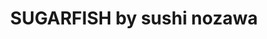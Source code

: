---
layout: place
title: "SUGARFISH by sushi nozawa"
permalink: /california/marina-del-rey/sugarfish-by-sushi-nozawa.html
stateAbbr: CA
stateName: California
cityName: Marina Del Rey
place_id: ChIJoQYoin-6woARD9eSq3OWN8w
photos:
  - name: >-
      places/ChIJoQYoin-6woARD9eSq3OWN8w/photos/AUy1YQ0nfmKYHjm_7xSpRrud6IM9QZi46V23Bn9gEdSlJC0hYfh0OBWYCS-wbsAofnLMOCkWGxrAMroHPlbNYFdCMUb4jNHJ-5KesOAbcStYTP7PUfJOQb60AU6Jr0XdwLprzpr-iO9UENtmS04Ko_US1Z7m_gmXvTaer8sdiueSfCZbvatJBxHPSK-y_clFrjOAlFLNAZniEyGXanpQv-N0X8rPBI4ziU1Si3zYlu4XZIHSjD3lrVAf6O45j4XTP1y7QbhSJNxAJoirG4QVi2ySteJhFqTG6E-pc1xrxkUYfYRc-A
    widthPx: 4800
    heightPx: 3200
    authorAttributions:
      - displayName: SUGARFISH by sushi nozawa
        uri: https://maps.google.com/maps/contrib/114542507033469688158
        photoUri: >-
          https://lh3.googleusercontent.com/a-/ALV-UjUabB3N-GplFVfZNFa9qZjzKa260Xj-5D8lQJb2RxT6Tj9SGCY=s100-p-k-no-mo
    flagContentUri: >-
      https://www.google.com/local/imagery/report/?cb_client=maps_api_places.places_api&image_key=!1e10!2sAF1QipOWilUn2KBKDDr4yOus_pWYuw7855eDcZWFF3nf&hl=en-US
    googleMapsUri: >-
      https://www.google.com/maps/place//data=!3m4!1e2!3m2!1sAF1QipOWilUn2KBKDDr4yOus_pWYuw7855eDcZWFF3nf!2e10!4m2!3m1!1s0x80c2ba7f8a2806a1:0xcc379673ab92d70f
  - name: >-
      places/ChIJoQYoin-6woARD9eSq3OWN8w/photos/AUy1YQ3oGtpFktKKeTPfjthMRNLTxegx7VUJsQxM6DqUc-4AmEfRd9f51g5YE-Gw01uSmXvC6AudtMWGxGKn_P728MkOfrElxQ5Aothl51YkclTDaMxdGiGlW9FKWNavd4k2TCYmFzcE0VgjUwrOKvkDTSNJj97Ogc9UA1gdsSamALxiC0WlHeKlf5A20DZZnrFXPeRbHScpXsmCGeEvElevVV2xOnbpWyMGVYd2g10dcBRX8d2t4X-X0vcSZYh1N0O3YYb-QKNcgNGhXVHI8sgo742NxRf_W_r4jTorTkbhf2ck6g
    widthPx: 640
    heightPx: 428
    authorAttributions:
      - displayName: SUGARFISH by sushi nozawa
        uri: https://maps.google.com/maps/contrib/114542507033469688158
        photoUri: >-
          https://lh3.googleusercontent.com/a-/ALV-UjUabB3N-GplFVfZNFa9qZjzKa260Xj-5D8lQJb2RxT6Tj9SGCY=s100-p-k-no-mo
    flagContentUri: >-
      https://www.google.com/local/imagery/report/?cb_client=maps_api_places.places_api&image_key=!1e10!2sAF1QipM5Q88JApFAAYZ4mriiTw1PJ4PiyGwk9bbIpcAm&hl=en-US
    googleMapsUri: >-
      https://www.google.com/maps/place//data=!3m4!1e2!3m2!1sAF1QipM5Q88JApFAAYZ4mriiTw1PJ4PiyGwk9bbIpcAm!2e10!4m2!3m1!1s0x80c2ba7f8a2806a1:0xcc379673ab92d70f
  - name: >-
      places/ChIJoQYoin-6woARD9eSq3OWN8w/photos/AUy1YQ3li9ioYl3TO3QTHPEW15uNSElGuGiAGrr-LkD-gH0BgdyttHoLNgcRjT0aenJu3vCGtDJyi2ib6rExdXiBjGHGwI6sSfhKHPz6eE5utehvy0wi9g8vf2YxObSFpMHCc3yl4luouVnSBQrZSDitFH59-xfXT_tJeJcVkaiixz_grUPUR2c8Xnysb-AMiMwoJOaSqVGPLisLx4GB2EkmhE-iRnvZgT2tnT4BCWgc2RWpOavxEpRt8mYcB119MIge3mu1hN-OVJgPYE-LhkOsvzWr0rbYKaqNEIr9oPPmCG6sKQ
    widthPx: 1600
    heightPx: 1200
    authorAttributions:
      - displayName: SUGARFISH by sushi nozawa
        uri: https://maps.google.com/maps/contrib/114542507033469688158
        photoUri: >-
          https://lh3.googleusercontent.com/a-/ALV-UjUabB3N-GplFVfZNFa9qZjzKa260Xj-5D8lQJb2RxT6Tj9SGCY=s100-p-k-no-mo
    flagContentUri: >-
      https://www.google.com/local/imagery/report/?cb_client=maps_api_places.places_api&image_key=!1e10!2sAF1QipMqZuca6xU2GdoGI1MiVTYVW_lt0mwwtyYirsB_&hl=en-US
    googleMapsUri: >-
      https://www.google.com/maps/place//data=!3m4!1e2!3m2!1sAF1QipMqZuca6xU2GdoGI1MiVTYVW_lt0mwwtyYirsB_!2e10!4m2!3m1!1s0x80c2ba7f8a2806a1:0xcc379673ab92d70f
  - name: >-
      places/ChIJoQYoin-6woARD9eSq3OWN8w/photos/AUy1YQ0GkIYMOizuUg_dOXZTteav9rCycJu3xhNNrLCkLoDQYlekQZbH1BhH3maI-GIWow-S_i3-gxtHP95uVqeYyVc2rgi3iTJx9tuzizV2Q6FOhRgSADi2a3AlUPl_7lKCb7AGT9ZJG2IFk2ADto5BMbdGhFLFdVUhChpz3vFoph8aPGvBltAjGtxdZ0-VK1c-jgvKN9Y6GUUHkAAHyiaDNj5ZdgAoE3d0NXCjGFaksKf2u1ZEehNAbLx8GMLcUM3PKjSUu4VmF0Xo2ZF9AYokkohYr5COuIRpdex8W_ZhM3GIEg1OrxHxQMrEc5NMJZGsqC1XSdNAh2_U8RLQuuQbiT6BzT-np9a84fJLJk8QAPXnPLl9yx2Ibx4D9gYCESCXuSuIkVJhczqgsREAKwuLUvwmlU7W-hWOU_ovLKy9TVtY2uiX9gFvqzzmz4BaaQ
    widthPx: 4000
    heightPx: 3000
    authorAttributions:
      - displayName: Jacob Nye
        uri: https://maps.google.com/maps/contrib/110570366718288617584
        photoUri: >-
          https://lh3.googleusercontent.com/a-/ALV-UjVUWYtCu9nT7dFSsuph3VuG8zyjt9t4kDF4eXcjEGqrLGNcq1Ey3Q=s100-p-k-no-mo
    flagContentUri: >-
      https://www.google.com/local/imagery/report/?cb_client=maps_api_places.places_api&image_key=!1e10!2sCIABIhAA3jqztBVpF2eyJPMAB7oG&hl=en-US
    googleMapsUri: >-
      https://www.google.com/maps/place//data=!3m4!1e2!3m2!1sCIABIhAA3jqztBVpF2eyJPMAB7oG!2e10!4m2!3m1!1s0x80c2ba7f8a2806a1:0xcc379673ab92d70f
  - name: >-
      places/ChIJoQYoin-6woARD9eSq3OWN8w/photos/AUy1YQ3Cp2OQUIwIHEkKPClyIuWB8a5L1yDeIFb27-XlY9lf3-nkpLUtfYW5dxrr0YDInCU_yyMpu73FUbmaSKn0TsHYMTeOjnBxxHS6hBfk5-tA85CywSYbpndIjKtmZ2zEUFZlj165JSMC6fsI5gjyESjNEncaW4MJyP2JGS2QWarJ051dTvgQeh9-VvB085X5l9UGvRHYlmw5IqDUl84gsVyS-jNi340qgufhUwR4Ma4A_YvIGUIJpzCHO3pi99D4sN_yPFs9yUk0P1wpcidlF6TN4u63ujDZm7gsfq4ebz1fsrHvPfWoCc_ce8HhwjcbV4PxVp0f39a3xc7gdp6_P5E2qNpdcHj1J7fZeiDSheAXs8fIy12q2olKlMW3YP8VmVPuDiu2fp1zBw4j8FnfIALblRFy6KuQoutfxmRowJUyXslA
    widthPx: 3024
    heightPx: 4032
    authorAttributions:
      - displayName: Linhbergh
        uri: https://maps.google.com/maps/contrib/115090376460488425336
        photoUri: >-
          https://lh3.googleusercontent.com/a-/ALV-UjUtwYKNapZCba6WXOueLhL8C-Y0OtowtypHNuS69D35sFFy5xfWew=s100-p-k-no-mo
    flagContentUri: >-
      https://www.google.com/local/imagery/report/?cb_client=maps_api_places.places_api&image_key=!1e10!2sCIHM0ogKEICAgICPwvuHrAE&hl=en-US
    googleMapsUri: >-
      https://www.google.com/maps/place//data=!3m4!1e2!3m2!1sCIHM0ogKEICAgICPwvuHrAE!2e10!4m2!3m1!1s0x80c2ba7f8a2806a1:0xcc379673ab92d70f
  - name: >-
      places/ChIJoQYoin-6woARD9eSq3OWN8w/photos/AUy1YQ0Bgnu87EX9zRjKrHvMEL78e4qHx3MxDpaRcgB2PtRBHqODt_ELY3EKBXVv56NQK_VO0fCmAyj0dFY1-H40stPaMpo5t_kJI2rZbk3uARynM2f6bs3nUUOxbWxpIphPomi4d2jqK8fRIOYAhoYNuc4GsQVdxSzxd4RPj5Q6bhgJEUPPQR0ekX3mGOOtAddXO2M_orKyAw5PXB_yTHxvhWsqqb7j6T3ug-hVpVRR80VT6fu9LUCEHDyQx8DLMZ1FMaxUBtth9JQOPGzdi6e408j67wBie0Joo18CGNTUsCfloJq-AqR0toxpp2eXOzdivgW64xjCiaLCV7RT_aZbOEZzLh_RheOJbheH6fE1Dqsv5mzKMgxNXcdkiq38v8NilbQe5R0OLewTPPg98d3bPFRL6SQXAFjdAEGvhhwh9U1cFqz-W1CcCssPruhgT0ZA
    widthPx: 3000
    heightPx: 4000
    authorAttributions:
      - displayName: Jacob Nye
        uri: https://maps.google.com/maps/contrib/110570366718288617584
        photoUri: >-
          https://lh3.googleusercontent.com/a-/ALV-UjVUWYtCu9nT7dFSsuph3VuG8zyjt9t4kDF4eXcjEGqrLGNcq1Ey3Q=s100-p-k-no-mo
    flagContentUri: >-
      https://www.google.com/local/imagery/report/?cb_client=maps_api_places.places_api&image_key=!1e10!2sCIABIhAGbyfQazoIGme84oQADmHC&hl=en-US
    googleMapsUri: >-
      https://www.google.com/maps/place//data=!3m4!1e2!3m2!1sCIABIhAGbyfQazoIGme84oQADmHC!2e10!4m2!3m1!1s0x80c2ba7f8a2806a1:0xcc379673ab92d70f
  - name: >-
      places/ChIJoQYoin-6woARD9eSq3OWN8w/photos/AUy1YQ3nVh5rJm9YJsi7TlPUXD9BGJeLWwP20oqyB7x1pp41fRL-X0Wb2_r6MdSwNa9RTtJMRpKaIVI05ad-uLO95lDE3Tz34XLZv7s4LwHKX-dMmHs_WNQo_xchsTm8pgp4VXXI1FtkxxzaAsAQN2Y1AG3FIILbJZDiyTPsgSPjsqEL01YF7wKtsXioN96m-B6cak66gTcdK81rv3C1mFlmaALYUefjuPJkWaDHrznnrVqU4ZHNGNPMSDo2WZGfhTJpERfPEY2LAnWcG7kTZC1tyKb8pEcDPdH7GacDCB7tCo8KAu7AZe2LhXjXxKG7umQcbv_05GAXK0jXG8wgSsB72y4FODztTpo_qMgpGDxT9Ke8WU_dwOgl86pxEpRzTn6OllFrsj7RSdaqsU40QW1eZcgedy2hMgu2fpG8vQW4kig3xhR6
    widthPx: 3600
    heightPx: 4800
    authorAttributions:
      - displayName: Evarist Lobo
        uri: https://maps.google.com/maps/contrib/101410748316978885051
        photoUri: >-
          https://lh3.googleusercontent.com/a-/ALV-UjWLSfoIMi_-ziUgwP9WLsCBjmXMsBl8w9dVBhDyE1OERzlAvWQu=s100-p-k-no-mo
    flagContentUri: >-
      https://www.google.com/local/imagery/report/?cb_client=maps_api_places.places_api&image_key=!1e10!2sCIHM0ogKEICAgICHgPm5vwE&hl=en-US
    googleMapsUri: >-
      https://www.google.com/maps/place//data=!3m4!1e2!3m2!1sCIHM0ogKEICAgICHgPm5vwE!2e10!4m2!3m1!1s0x80c2ba7f8a2806a1:0xcc379673ab92d70f
  - name: >-
      places/ChIJoQYoin-6woARD9eSq3OWN8w/photos/AUy1YQ1MHi4QVf5kjDSMEL3C2athC9a4R2gaLIiW_pKU_Ipn1rHpkh69L4uFSoPZVv_2SEhdORKAk8Dekr_bXKI-wP31XK2aM3VHavrrvP2E6mLtaoTH1o4QFnUgLWGwYmO1fPfwonvt7sjKGnkSBD-cS6yKb8bpJJD1RM7yqwMOwQTRH88bGyB6FMP2bXmMVp8je8UB0KleqJIyYiMo2iA2WFOjJ7J66OptkKzaZv5bxQMh9Ydb1wG8so-TCCcjtgBJe3YWAEvxwjbzZW0APMlzqoi1k2KDlkvkLucJ71dD8nor-U_9x_latoNYsUO1voL4Xta4mMJhCLFyRJzf3WzTyWakaEhEWqSLQ-fLMFSAYSsU7UBMGD4Ot0vdjtOXEALuO8JY1B62_1VcDO_CuXHVp7-TkHFH-6qebr9NBCP52tnR_A
    widthPx: 3600
    heightPx: 4800
    authorAttributions:
      - displayName: Evarist Lobo
        uri: https://maps.google.com/maps/contrib/101410748316978885051
        photoUri: >-
          https://lh3.googleusercontent.com/a-/ALV-UjWLSfoIMi_-ziUgwP9WLsCBjmXMsBl8w9dVBhDyE1OERzlAvWQu=s100-p-k-no-mo
    flagContentUri: >-
      https://www.google.com/local/imagery/report/?cb_client=maps_api_places.places_api&image_key=!1e10!2sCIHM0ogKEICAgICHgPm5fw&hl=en-US
    googleMapsUri: >-
      https://www.google.com/maps/place//data=!3m4!1e2!3m2!1sCIHM0ogKEICAgICHgPm5fw!2e10!4m2!3m1!1s0x80c2ba7f8a2806a1:0xcc379673ab92d70f
  - name: >-
      places/ChIJoQYoin-6woARD9eSq3OWN8w/photos/AUy1YQ3-zwN3JyxNDxu-nkbbttKP1yzE6jJL8D5ItpT0IXQpdngxkC67rRotAt4G-4Dgw5ONGNb8aT4WXgMWlghT7-_DBj4kNiAcJ_lnmH_txa_3OATCCEztQEF5i6i516jr1wTF--uUBNgJcMJ_X9zcMg7pMeBZK1BXn6W-ZSZyZ3VEwR1cIHBWYSWuMvihZC3i-tjnGBU_nXG83H4x7pQRXbiL-awH9kNCo3tSsP3JHHPVIPWGZe_BnolCATSYPKnc1crKE6RSHME0L3ItJsUOHNkrNkaIOQbZouSI06hGJA22d_91XR739yEzT4k_YfegM5bp2MCjVJc0w4frGCjR77mGj3Q8JZy8iP8ccvm2YAJ_wFDS4lcCs5sgx2V59L4Kf0p-s94mzYiw5DRTyH2j-e29IHgoQS4pXxnagWTm5h_tnw
    widthPx: 1321
    heightPx: 990
    authorAttributions:
      - displayName: Nattisia Ingram
        uri: https://maps.google.com/maps/contrib/101248714084319020118
        photoUri: >-
          https://lh3.googleusercontent.com/a-/ALV-UjVQbtIkHM-BO-CuFKrDmF9QIoZ4RuBvEYPDMGgmTkIjujva1N1Mew=s100-p-k-no-mo
    flagContentUri: >-
      https://www.google.com/local/imagery/report/?cb_client=maps_api_places.places_api&image_key=!1e10!2sCIHM0ogKEICAgMCgmtKzAQ&hl=en-US
    googleMapsUri: >-
      https://www.google.com/maps/place//data=!3m4!1e2!3m2!1sCIHM0ogKEICAgMCgmtKzAQ!2e10!4m2!3m1!1s0x80c2ba7f8a2806a1:0xcc379673ab92d70f
  - name: >-
      places/ChIJoQYoin-6woARD9eSq3OWN8w/photos/AUy1YQ0Y8PswqJdtDIKIS7N51TXb4b9AR3Sck0yEK37mqxRIuu7HASaqwPckDIiJnEf4Yn7uIdN2IXtfPAPLkYKr6SPoUiINnkWg9vbS_RqR4yJce0RPTZCHhRgFMAhzOYhzon0Y2QjpYaKJSXE3IAjbpaHdlWs1jTPE1dF1Eo6aVK-DwEhsm06NqiWr2HpuAIM1rEjlLkrFE01K5AMoIXWB69ffkM9sfKS7Uxczjz7HAdQSAlQQClMV1MOeirMRzyezfPLLa0SboTJPBvyOMt4eTrnQxlTsGQcVAfFJQJsFLxvyqf1IpM6QoGc6s7gpvI2Zzbt5s3kMBh-tIziYd1_WX4egK-qn6wm3z0l3eMnYigG3V-z1Iq27rUsM1nWqV4lEJa-5V0M5oaJr-9swESLBQCaxZfsaQaF49YJ4k0ZVb7w
    widthPx: 3024
    heightPx: 4032
    authorAttributions:
      - displayName: Veronika Hong
        uri: https://maps.google.com/maps/contrib/100249823162889061618
        photoUri: >-
          https://lh3.googleusercontent.com/a-/ALV-UjV84FIxXRBYTPX2MZcDm8u-XEWDgXIAtDEmchjLjWS76b267REL=s100-p-k-no-mo
    flagContentUri: >-
      https://www.google.com/local/imagery/report/?cb_client=maps_api_places.places_api&image_key=!1e10!2sCIHM0ogKEICAgIDjwuaNHQ&hl=en-US
    googleMapsUri: >-
      https://www.google.com/maps/place//data=!3m4!1e2!3m2!1sCIHM0ogKEICAgIDjwuaNHQ!2e10!4m2!3m1!1s0x80c2ba7f8a2806a1:0xcc379673ab92d70f
address: 4722 Admiralty Way, Marina Del Rey, CA 90292, USA
street: 4722 Admiralty Way
city: Marina Del Rey
state: CA
zip: '90292'
country: USA
neighborhood: null
latitude: '33.978956'
longitude: '-118.438148'
accessibility_options:
  wheelchairAccessibleParking: true
  wheelchairAccessibleEntrance: true
  wheelchairAccessibleRestroom: true
  wheelchairAccessibleSeating: true
business_status: OPERATIONAL
name: SUGARFISH by sushi nozawa
google_maps_links:
  directionsUri: >-
    https://www.google.com/maps/dir//''/data=!4m7!4m6!1m1!4e2!1m2!1m1!1s0x80c2ba7f8a2806a1:0xcc379673ab92d70f!3e0
  placeUri: https://maps.google.com/?cid=14715395731000317711
  writeAReviewUri: >-
    https://www.google.com/maps/place//data=!4m3!3m2!1s0x80c2ba7f8a2806a1:0xcc379673ab92d70f!12e1
  reviewsUri: >-
    https://www.google.com/maps/place//data=!4m4!3m3!1s0x80c2ba7f8a2806a1:0xcc379673ab92d70f!9m1!1b1
  photosUri: >-
    https://www.google.com/maps/place//data=!4m3!3m2!1s0x80c2ba7f8a2806a1:0xcc379673ab92d70f!10e5
primary_type: Sushi Restaurant
opening_hours:
  regular: null
  current: null
secondary_opening_hours:
  regular:
    weekdayDescriptions: null
    type: null
  current:
    weekdayDescriptions: null
    type: null
phone: null
price_level: null
price_range: null
rating: null
rating_count: 0
website: null
description: null
reviews: null
parking_options: null
payment_options: null
allow_dogs: null
curbside_pickup: null
delivery: null
dine_in: null
good_for_children: null
good_for_groups: null
good_for_sports: null
live_music: null
menu_for_children: null
outdoor_seating: null
reservable: null
restroom: null
serves_beer: null
serves_breakfast: null
serves_brunch: null
serves_cocktails: null
serves_coffee: null
serves_dinner: null
serves_dessert: null
serves_lunch: null
serves_vegetarian_food: null
serves_wine: null
takeout: null
slug: SUGARFISH-by-sushi-nozawa

---